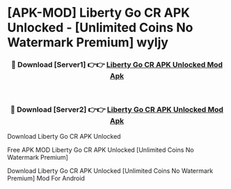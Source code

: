 # [APK-MOD] Liberty Go CR APK Unlocked - [Unlimited Coins No Watermark Premium] wyljy



<div align="center">
<h3>🔴 Download [Server1] 👉👉 <a href="https://momento.my/?title=Liberty_Go_CR_APK_Unlocked">Liberty Go CR APK Unlocked Mod Apk</a></h3><br>

<h3>🔴 Download [Server2] 👉👉 <a href="https://momento.my/?title=Liberty_Go_CR_APK_Unlocked">Liberty Go CR APK Unlocked Mod Apk</a></h3>
</div>



Download Liberty Go CR APK Unlocked 

Free APK MOD Liberty Go CR APK Unlocked [Unlimited Coins No Watermark Premium]

Download Liberty Go CR APK Unlocked [Unlimited Coins No Watermark Premium] Mod For Android
